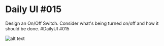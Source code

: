 # Daily UI #015

Design an On/Off Switch. Consider what's being turned on/off and how it should be done. #DailyUI #015


![alt text](https://pbs.twimg.com/media/EzqJdw4XEAMkRNu?format=png&name=small)
